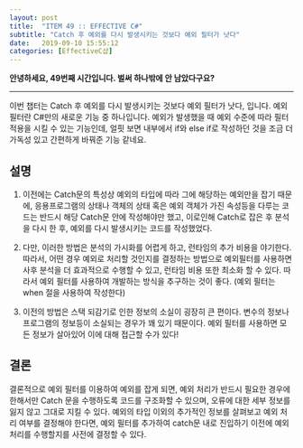 ```yaml
---
layout: post
title:  "ITEM 49 :: EFFECTIVE C#"
subtitle: "Catch 후 예외를 다시 발생시키는 것보다 예외 필터가 낫다"
date:   2019-09-10 15:55:12
categories: [EffectiveC샵]
---
```


**안녕하세요, 49번째 시간입니다. 벌써 하나밖에 안 남았다구요?**

___

이번 챕터는 Catch 후 예외를 다시 발생시키는 것보다 예외 필터가 낫다, 입니다.
예외 필터란 C#만의 새로운 기능 중 하나입니다. 예외가 발생했을 때 예외 수준에 따라 필터 적용을 시킬 수 있는 기능인데, 얼핏 보면 내부에서 if와 else if로 작성하던 것을 조금 더 가독성 있고 간편하게 바꿔준 기능 같네요.

## 설명

1. 이전에는 Catch문의 특성상 예외의 타입에 따라 그에 해당하는 예외만을 잡기 때문에, 응용프로그램의 상태나 객체의 상태 혹은 예외 객체가 가진 속성등을 다루는 코드는 반드시 해당 Catch문 안에 작성해야만 했고, 이로인해 Catch로 잡은 후 분석을 다시 한 후, 예외를 다시 발생시키는 코드를 작성했었다.

2. 다만, 이러한 방법은 분석의 가시화를 어렵게 하고, 런타임의 추가 비용을 야기한다. 따라서, 어떤 경우 예외로 처리할 것인지를 결정하는 방법으로 예외필터를 사용하면 사후 분석을 더 효과적으로 수행할 수 있고, 런타임 비용 또한 최소화 할 수 있다. 따라서 예외 필터를 사용하여 개발하는 방식을 추구하는 것이 좋다. (예외 필터는 when 절을 사용하여 작성한다)

3. 이전의 방법은 스택 되감기로 인한 정보의 소실이 굉장히 큰 편이다. 변수의 정보나 프로그램의 정보등이 소실되는 경우가 꽤 있기 때문이다. 예외 필터를 사용하면 모든 정보가 살아있어 이에 대해 접근할 수가 있다!


## 결론
	
결론적으로 예외 필터를 이용하여 예외를 잡게 되면, 예외 처리가 반드시 필요한 경우에 한해서만 Catch 문을 수행하도록 코드를 구조화할 수 있으며, 오류에 대한 세부 정보를 잃지 않고 그대로 지킬 수 있다. 예외의 타입 이외의 추가적인 정보를 살펴보고 예외 처리 여부를 결정해야 한다면, 예외 필터를 추가하여 catch문 내로 진입하기 이전에 예외 처리를 수행할지를 사전에 결정할 수 있다.

